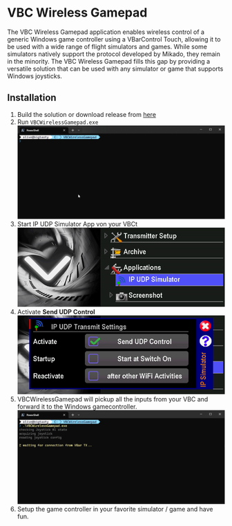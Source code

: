 # VBC Wireless Gamepad

The VBC Wireless Gamepad application enables wireless control of a generic Windows game controller using a VBarControl Touch, allowing it to be used with a wide range of flight simulators and games. While some simulators natively support the protocol developed by Mikado, they remain in the minority. The VBC Wireless Gamepad fills this gap by providing a versatile solution that can be used with any simulator or game that supports Windows joysticks.

## Installation

1. Build the solution or download release from [here](https://vbc-wireless-gamepad.vercel.app/docs/installation/)
2. Run `VBCWirelessGamepad.exe`  
   ![Startup](./web/docs/installation/startup.gif)
3. Start IP UDP Simulator App von your VBCt  
   ![IP UDP Simulator App](./web/docs/installation/ip_udp_simulator.png)
4. Activate **Send UDP Control**  
   ![Send UDP Control](./web/docs/installation/udp_active.png)
5. VBCWirelessGamepad will pickup all the inputs from your VBC and forward it to the Windows gamecontroller. ![Connected](./web/docs/installation/vbc_connected.gif)
6. Setup the game controller in your favorite simulator / game and have fun.

